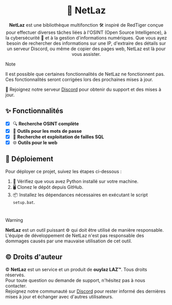 <div align=center>

# 🚀 NetLaz

**NetLaz** est une bibliothèque multifonction 🛠️ inspiré de RedTiger conçue pour effectuer diverses tâches liées à l'OSINT (Open Source Intelligence), à la cybersécurité 🔐 et à la gestion d'informations numériques. Que vous ayez besoin de rechercher des informations sur une IP, d'extraire des détails sur un serveur Discord, ou même de copier des pages web, NetLaz est là pour vous assister.

</div>

> [!NOTE]
> Il est possible que certaines fonctionnalités de NetLaz ne fonctionnent pas. Ces fonctionnalités seront corrigées lors des prochaines mises à jour.

💬 Rejoignez notre serveur [Discord](https://discord.gg/gbYyWgYp3g) pour obtenir du support et des mises à jour.

## ✨ Fonctionnalités

- [x] 🔍 **Recherche OSINT complète**
- [x] 🔐 **Outils pour les mots de passe**
- [x] 🔑 **Recherche et exploitation de failles SQL**
- [x] 🌐 **Outils pour le web**

## 🚀 Déploiement

Pour déployer ce projet, suivez les étapes ci-dessous :

1. 🐍 Vérifiez que vous avez Python installé sur votre machine. 
2. 🖥️ Clonez le dépôt depuis GitHub.
3. 📦 Installez les dépendances nécessaires en exécutant le script `setup.bat`.

#

> [!WARNING]
> **NetLaz** est un outil puissant ⚙️ qui doit être utilisé de manière responsable. L'équipe de développement de NetLaz n'est pas responsable des dommages causés par une mauvaise utilisation de cet outil.

## ©️ Droits d'auteur

© **NetLaz** est un service et un produit de **ouylaz LAZ™**. Tous droits réservés.  
Pour toute question ou demande de support, n'hésitez pas à nous contacter.  
Rejoignez notre communauté sur [Discord](https://discord.gg/gbYyWgYp3g) pour rester informé des dernières mises à jour et échanger avec d'autres utilisateurs.
